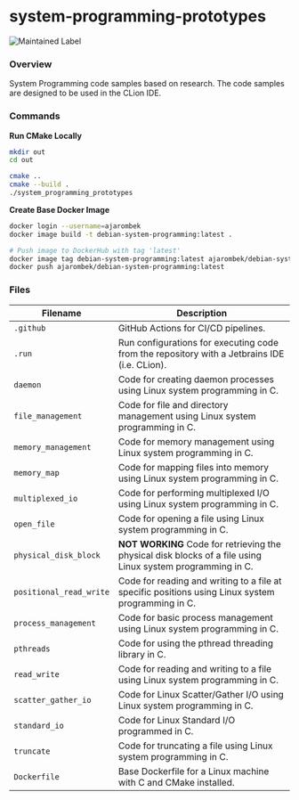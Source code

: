 # system-programming-prototypes

![Maintained Label](https://img.shields.io/badge/Maintained-Yes-brightgreen?style=for-the-badge)

### Overview

System Programming code samples based on research.  The code samples are designed to be used in the CLion IDE.

### Commands

**Run CMake Locally**

```bash
mkdir out
cd out

cmake ..
cmake --build .
./system_programming_prototypes
```

**Create Base Docker Image**

```bash
docker login --username=ajarombek
docker image build -t debian-system-programming:latest .

# Push image to DockerHub with tag 'latest'
docker image tag debian-system-programming:latest ajarombek/debian-system-programming:latest
docker push ajarombek/debian-system-programming:latest
```

### Files

| Filename                | Description                                                                                                 |
|-------------------------|-------------------------------------------------------------------------------------------------------------|
| `.github`               | GitHub Actions for CI/CD pipelines.                                                                         |
| `.run`                  | Run configurations for executing code from the repository with a Jetbrains IDE (i.e. CLion).                |
| `daemon`                | Code for creating daemon processes using Linux system programming in C.                                     |
| `file_management`       | Code for file and directory management using Linux system programming in C.                                 |
| `memory_management`     | Code for memory management using Linux system programming in C.                                             |
| `memory_map`            | Code for mapping files into memory using Linux system programming in C.                                     |
| `multiplexed_io`        | Code for performing multiplexed I/O using Linux system programming in C.                                    |
| `open_file`             | Code for opening a file using Linux system programming in C.                                                |
| `physical_disk_block`   | **NOT WORKING** Code for retrieving the physical disk blocks of a file using Linux system programming in C. |
| `positional_read_write` | Code for reading and writing to a file at specific positions using Linux system programming in C.           |
| `process_management`    | Code for basic process management using Linux system programming in C.                                      |
| `pthreads`              | Code for using the pthread threading library in C.                                                          |
| `read_write`            | Code for reading and writing to a file using Linux system programming in C.                                 |
| `scatter_gather_io`     | Code for Linux Scatter/Gather I/O using Linux system programming in C.                                      |
| `standard_io`           | Code for Linux Standard I/O programmed in C.                                                                |
| `truncate`              | Code for truncating a file using Linux system programming in C.                                             |
| `Dockerfile`            | Base Dockerfile for a Linux machine with C and CMake installed.                                             |
